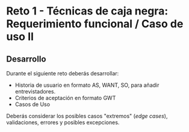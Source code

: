 # Reto 1 - Técnicas de caja negra: Requerimiento funcional / Caso de uso II

## Desarrollo

Durante el siguiente reto deberás desarrollar:

- Historia de usuario en formato AS, WANT, SO, para añadir entrevistadores.
- Criterios de aceptación en formato GWT
- Casos de Uso

Deberás considerar los posibles casos "extremos" (_edge cases_), validaciones, errores y posibles excepciones.


